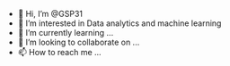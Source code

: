 - 👋 Hi, I’m @GSP31
- 👀 I’m interested in Data analytics and machine learning
- 🌱 I’m currently learning ...
- 💞️ I’m looking to collaborate on ...
- 📫 How to reach me ...

<!---
GSP31/GSP31 is a ✨ special ✨ repository because its `README.md` (this file) appears on your GitHub profile.
You can click the Preview link to take a look at your changes.
--->
